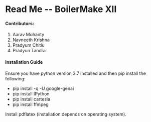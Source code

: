 # Read Me -- BoilerMake XII

#### Contributors:
1. Aarav Mohanty
2. Navneeth Krishna
3. Pradyum Chitlu
4. Pradyun Tandra

#### Installation Guide
Ensure you have python version 3.7 installed and then pip install the following:
- pip install -q -U google-genai
- pip install IPython
- pip install cartesia
- pip install ffmpeg

Install pdflatex (installation depends on operating system).
